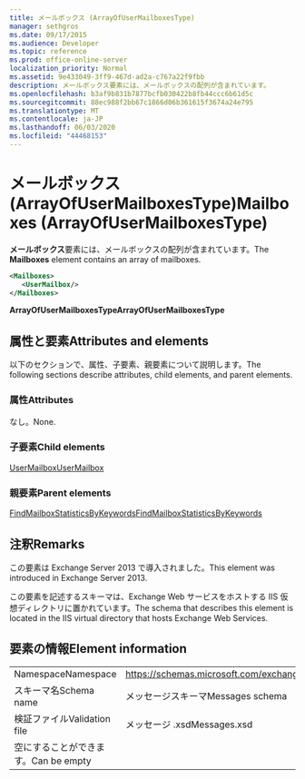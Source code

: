 ```yaml
---
title: メールボックス (ArrayOfUserMailboxesType)
manager: sethgros
ms.date: 09/17/2015
ms.audience: Developer
ms.topic: reference
ms.prod: office-online-server
localization_priority: Normal
ms.assetid: 9e433049-3ff9-467d-ad2a-c767a22f9fbb
description: メールボックス要素には、メールボックスの配列が含まれています。
ms.openlocfilehash: b3af9b831b7877bcfb030422b8fb44ccc6b61d5c
ms.sourcegitcommit: 88ec988f2bb67c1866d06b361615f3674a24e795
ms.translationtype: MT
ms.contentlocale: ja-JP
ms.lasthandoff: 06/03/2020
ms.locfileid: "44468153"
---
```

# <a name="mailboxes-arrayofusermailboxestype"></a><span data-ttu-id="8c1e0-103">メールボックス (ArrayOfUserMailboxesType)</span><span class="sxs-lookup"><span data-stu-id="8c1e0-103">Mailboxes (ArrayOfUserMailboxesType)</span></span>

<span data-ttu-id="8c1e0-104">**メールボックス**要素には、メールボックスの配列が含まれています。</span><span class="sxs-lookup"><span data-stu-id="8c1e0-104">The **Mailboxes** element contains an array of mailboxes.</span></span> 
  
```XML
<Mailboxes>
   <UserMailbox/>
</Mailboxes>
```

<span data-ttu-id="8c1e0-105">**ArrayOfUserMailboxesType**</span><span class="sxs-lookup"><span data-stu-id="8c1e0-105">**ArrayOfUserMailboxesType**</span></span>

## <a name="attributes-and-elements"></a><span data-ttu-id="8c1e0-106">属性と要素</span><span class="sxs-lookup"><span data-stu-id="8c1e0-106">Attributes and elements</span></span>

<span data-ttu-id="8c1e0-107">以下のセクションで、属性、子要素、親要素について説明します。</span><span class="sxs-lookup"><span data-stu-id="8c1e0-107">The following sections describe attributes, child elements, and parent elements.</span></span>
  
### <a name="attributes"></a><span data-ttu-id="8c1e0-108">属性</span><span class="sxs-lookup"><span data-stu-id="8c1e0-108">Attributes</span></span>

<span data-ttu-id="8c1e0-109">なし。</span><span class="sxs-lookup"><span data-stu-id="8c1e0-109">None.</span></span>
  
### <a name="child-elements"></a><span data-ttu-id="8c1e0-110">子要素</span><span class="sxs-lookup"><span data-stu-id="8c1e0-110">Child elements</span></span>

[<span data-ttu-id="8c1e0-111">UserMailbox</span><span class="sxs-lookup"><span data-stu-id="8c1e0-111">UserMailbox</span></span>](usermailbox.md)
  
### <a name="parent-elements"></a><span data-ttu-id="8c1e0-112">親要素</span><span class="sxs-lookup"><span data-stu-id="8c1e0-112">Parent elements</span></span>

[<span data-ttu-id="8c1e0-113">FindMailboxStatisticsByKeywords</span><span class="sxs-lookup"><span data-stu-id="8c1e0-113">FindMailboxStatisticsByKeywords</span></span>](findmailboxstatisticsbykeywords.md)
  
## <a name="remarks"></a><span data-ttu-id="8c1e0-114">注釈</span><span class="sxs-lookup"><span data-stu-id="8c1e0-114">Remarks</span></span>

<span data-ttu-id="8c1e0-115">この要素は Exchange Server 2013 で導入されました。</span><span class="sxs-lookup"><span data-stu-id="8c1e0-115">This element was introduced in Exchange Server 2013.</span></span>
  
<span data-ttu-id="8c1e0-116">この要素を記述するスキーマは、Exchange Web サービスをホストする IIS 仮想ディレクトリに置かれています。</span><span class="sxs-lookup"><span data-stu-id="8c1e0-116">The schema that describes this element is located in the IIS virtual directory that hosts Exchange Web Services.</span></span>
  
## <a name="element-information"></a><span data-ttu-id="8c1e0-117">要素の情報</span><span class="sxs-lookup"><span data-stu-id="8c1e0-117">Element information</span></span>

|||
|:-----|:-----|
|<span data-ttu-id="8c1e0-118">Namespace</span><span class="sxs-lookup"><span data-stu-id="8c1e0-118">Namespace</span></span>  <br/> |https://schemas.microsoft.com/exchange/services/2006/messages  <br/> |
|<span data-ttu-id="8c1e0-119">スキーマ名</span><span class="sxs-lookup"><span data-stu-id="8c1e0-119">Schema name</span></span>  <br/> |<span data-ttu-id="8c1e0-120">メッセージスキーマ</span><span class="sxs-lookup"><span data-stu-id="8c1e0-120">Messages schema</span></span>  <br/> |
|<span data-ttu-id="8c1e0-121">検証ファイル</span><span class="sxs-lookup"><span data-stu-id="8c1e0-121">Validation file</span></span>  <br/> |<span data-ttu-id="8c1e0-122">メッセージ .xsd</span><span class="sxs-lookup"><span data-stu-id="8c1e0-122">Messages.xsd</span></span>  <br/> |
|<span data-ttu-id="8c1e0-123">空にすることができます。</span><span class="sxs-lookup"><span data-stu-id="8c1e0-123">Can be empty</span></span>  <br/> ||
   

